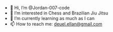 - 👋 Hi, I’m @Jordan-007-code
- 👀 I’m interested in Chess and Brazilian Jiu Jitsu
- 🌱 I’m currently learning as much as I can
- 📫 How to reach me: deuel.ellan@gmail.com
